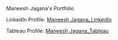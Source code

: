 Maneesh Jagana's Portfolio

LinkedIn Profile: [Maneesh Jagana_LinkedIn](https://www.linkedin.com/in/mjagana)

Tableau Profile: [Maneesh Jagana_Tableau](https://public.tableau.com/app/profile/maneesh.jagana/vizzes)

<!--START_SECTION:badges-->
<!--END_SECTION:badges-->
<!-- ![Codewars](https://github.r2v.ch/codewars?user=mjagana25&stroke=red)

<!--
**mjagana/mjagana** is a ✨ _special_ ✨ repository because its `README.md` (this file) appears on your GitHub profile.

Here are some ideas to get you started:

- 🔭 I’m currently working on ...
- 🌱 I’m currently learning ...
- 👯 I’m looking to collaborate on ...
- 🤔 I’m looking for help with ...
- 💬 Ask me about ...
- 📫 How to reach me: ...
- 😄 Pronouns: ...
- ⚡ Fun fact: ...
--> 
